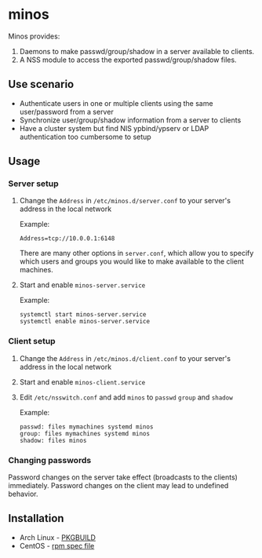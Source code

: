 # minos
Minos provides:

1. Daemons to make passwd/group/shadow in a server available to clients.
2. A NSS module to access the exported passwd/group/shadow files.

## Use scenario
* Authenticate users in one or multiple clients using the same user/password from a server
* Synchronize user/group/shadow information from a server to clients
* Have a cluster system but find NIS ypbind/ypserv or LDAP authentication too cumbersome to setup

## Usage

### Server setup

1.  Change the `Address` in `/etc/minos.d/server.conf` to your server's address in the local network
  
    Example:
    ```
    Address=tcp://10.0.0.1:6148
    ```
    
    There are many other options in `server.conf`, which allow you to specify which users and groups
    you would like to make available to the client machines.

2.  Start and enable `minos-server.service`

    Example:
    ```
    systemctl start minos-server.service
    systemctl enable minos-server.service
    ```

### Client setup

1.  Change the `Address` in `/etc/minos.d/client.conf` to your server's address in the local network
2.  Start and enable `minos-client.service`
3.  Edit `/etc/nsswitch.conf` and add `minos` to `passwd` `group` and `shadow`

    Example: 
    
    ```
    passwd: files mymachines systemd minos
    group: files mymachines systemd minos
    shadow: files minos
    ```

### Changing passwords

Password changes on the server take effect (broadcasts to the clients) immediately.
Password changes on the client may lead to undefined behavior.
    
## Installation

* Arch Linux - [PKGBUILD](https://github.com/afg984/minos.PKGBUILD)
* CentOS - [rpm spec file](https://github.com/afg984/minos.spec)
